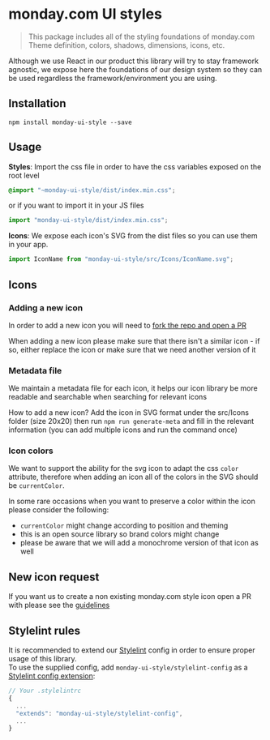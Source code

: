 # monday.com UI styles

> This package includes all of the styling foundations of monday.com
> Theme definition, colors, shadows, dimensions, icons, etc.

Although we use React in our product this library will try to stay framework agnostic, we expose here the foundations of our design system so they can be used regardless the framework/environment you are using.

## Installation

```
npm install monday-ui-style --save
```

## Usage

**Styles**: Import the css file in order to have the css variables exposed on the root level

```scss
@import "~monday-ui-style/dist/index.min.css";
```

or if you want to import it in your JS files

```javascript
import "monday-ui-style/dist/index.min.css";
```

**Icons**: We expose each icon's SVG from the dist files so you can use them in your app.

```javascript
import IconName from "monday-ui-style/src/Icons/IconName.svg";
```

## Icons

### Adding a new icon

In order to add a new icon you will need to [fork the repo and open a PR](https://docs.github.com/en/github/collaborating-with-issues-and-pull-requests/creating-a-pull-request-from-a-fork)

When adding a new icon please make sure that there isn't a similar icon - if so, either replace the icon or make sure that we need another version of it

### Metadata file

We maintain a metadata file for each icon, it helps our icon library be more readable and searchable when searching for relevant icons

How to add a new icon?
Add the icon in SVG format under the src/Icons folder (size 20x20)
then run `npm run generate-meta` and fill in the relevant information (you can add multiple icons and run the command once)

### Icon colors

We want to support the ability for the svg icon to adapt the css `color` attribute, therefore when adding an icon
all of the colors in the SVG should be `currentColor`.

In some rare occasions when you want to preserve a color within the icon please consider the following:

- `currentColor` might change according to position and theming
- this is an open source library so brand colors might change
- please be aware that we will add a monochrome version of that icon as well

## New icon request

If you want us to create a non existing monday.com style icon open a PR with please see the [guidelines](ICON_REQUEST.md)

## Stylelint rules

It is recommended to extend our [Stylelint](https://stylelint.io/) config in order to ensure proper usage of this library.  
To use the supplied config, add `monday-ui-style/stylelint-config` as a [Stylelint config extension](https://stylelint.io/user-guide/configure/#extends):

```js
// Your .stylelintrc
{
  ...
  "extends": "monday-ui-style/stylelint-config",
  ...
}
```
